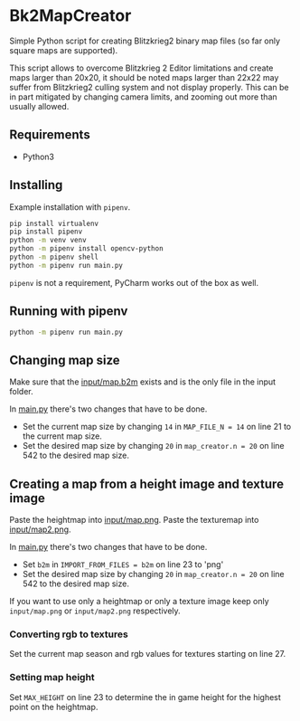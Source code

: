 # Bk2MapCreator
Simple Python script for creating Blitzkrieg2 binary map files (so far only square maps are supported).

This script allows to overcome Blitzkrieg 2 Editor limitations and create maps larger than 20x20, it should be noted maps larger than 22x22 may suffer from Blitzkrieg2 culling system and not display properly. This can be in part mitigated by changing camera limits, and zooming out more than usually allowed. 

## Requirements
- Python3 

## Installing

Example installation with `pipenv`.

```bash
pip install virtualenv
pip install pipenv
python -m venv venv
python -m pipenv install opencv-python
python -m pipenv shell
python -m pipenv run main.py
```

`pipenv` is not a requirement, PyCharm works out of the box as well.

## Running with pipenv

```bash
python -m pipenv run main.py
```

## Changing map size

Make sure that the [input/map.b2m](input/map.b2m) exists and is the only file in the input folder.

In [main.py](main.py) there's two changes that have to be done.
- Set the current map size by changing `14` in `MAP_FILE_N = 14` on line 21 to the current map size.
- Set the desired map size by changing `20` in `map_creator.n = 20` on line 542 to the desired map size.

## Creating a map from a height image and texture image
Paste the heightmap into [input/map.png](input/map.png).
Paste the texturemap into [input/map2.png](input/map2.png).

In [main.py](main.py) there's two changes that have to be done.
- Set `b2m` in `IMPORT_FROM_FILES = b2m` on line 23 to 'png'
- Set the desired map size by changing `20` in `map_creator.n = 20` on line 542 to the desired map size.
 
If you want to use only a heightmap or only a texture image keep only `input/map.png` or `input/map2.png` respectively.

### Converting rgb to textures

Set the current map season and rgb values for textures starting on line 27. 

### Setting map height

Set `MAX_HEIGHT` on line 23 to determine the in game height for the highest point on the heightmap.

